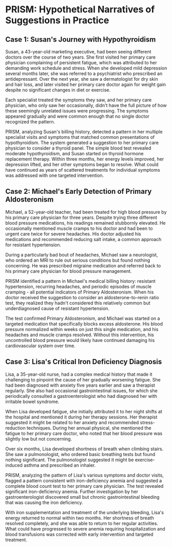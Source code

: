# PRISM: Hypothetical Narratives of Suggestions in Practice

## Case 1: Susan's Journey with Hypothyroidism

Susan, a 43-year-old marketing executive, had been seeing different doctors over the course of two years. She first visited her primary care physician complaining of persistent fatigue, which was attributed to her demanding work schedule and stress. When she developed mild depression several months later, she was referred to a psychiatrist who prescribed an antidepressant. Over the next year, she saw a dermatologist for dry skin and hair loss, and later visited her primary care doctor again for weight gain despite no significant changes in diet or exercise.

Each specialist treated the symptoms they saw, and her primary care physician, who only saw her occasionally, didn't have the full picture of how these seemingly unrelated issues were progressing. The symptoms appeared gradually and were common enough that no single doctor recognized the pattern.

PRISM, analyzing Susan's billing history, detected a pattern in her multiple specialist visits and symptoms that matched common presentations of hypothyroidism. The system generated a suggestion to her primary care physician to consider a thyroid panel. The simple blood test revealed moderate hypothyroidism, and Susan started on thyroid hormone replacement therapy. Within three months, her energy levels improved, her depression lifted, and her other symptoms began to resolve. What could have continued as years of scattered treatments for individual symptoms was addressed with one targeted intervention.

## Case 2: Michael's Early Detection of Primary Aldosteronism

Michael, a 52-year-old teacher, had been treated for high blood pressure by his primary care physician for three years. Despite trying three different blood pressure medications, his readings remained stubbornly elevated. He occasionally mentioned muscle cramps to his doctor and had been to urgent care twice for severe headaches. His doctor adjusted his medications and recommended reducing salt intake, a common approach for resistant hypertension.

During a particularly bad bout of headaches, Michael saw a neurologist, who ordered an MRI to rule out serious conditions but found nothing concerning. He was prescribed migraine medication and referred back to his primary care physician for blood pressure management.

PRISM identified a pattern in Michael's medical billing history: resistant hypertension, recurring headaches, and periodic episodes of muscle cramping - all potential indicators of Primary Aldosteronism. When his doctor received the suggestion to consider an aldosterone-to-renin ratio test, they realized they hadn't considered this relatively common but underdiagnosed cause of resistant hypertension.

The test confirmed Primary Aldosteronism, and Michael was started on a targeted medication that specifically blocks excess aldosterone. His blood pressure normalized within weeks on just this single medication, and his headaches and muscle cramps resolved. Without this intervention, his uncontrolled blood pressure would likely have continued damaging his cardiovascular system over time.

## Case 3: Lisa's Critical Iron Deficiency Diagnosis

Lisa, a 35-year-old nurse, had a complex medical history that made it challenging to pinpoint the cause of her gradually worsening fatigue. She had been diagnosed with anxiety five years earlier and saw a therapist regularly. She also had occasional gastrointestinal issues, for which she periodically consulted a gastroenterologist who had diagnosed her with irritable bowel syndrome.

When Lisa developed fatigue, she initially attributed it to her night shifts at the hospital and mentioned it during her therapy sessions. Her therapist suggested it might be related to her anxiety and recommended stress-reduction techniques. During her annual physical, she mentioned the fatigue to her primary care doctor, who noted that her blood pressure was slightly low but not concerning.

Over six months, Lisa developed shortness of breath when climbing stairs. She saw a pulmonologist, who ordered basic breathing tests but found nothing significant. The pulmonologist suggested it might be exercise-induced asthma and prescribed an inhaler.

PRISM, analyzing the pattern of Lisa's various symptoms and doctor visits, flagged a pattern consistent with iron-deficiency anemia and suggested a complete blood count test to her primary care physician. The test revealed significant iron-deficiency anemia. Further investigation by her gastroenterologist discovered small but chronic gastrointestinal bleeding that was causing the iron deficiency.

With iron supplementation and treatment of the underlying bleeding, Lisa's energy returned to normal within two months. Her shortness of breath resolved completely, and she was able to return to her regular activities. What could have progressed to severe anemia requiring hospitalization and blood transfusions was corrected with early intervention and targeted treatment.